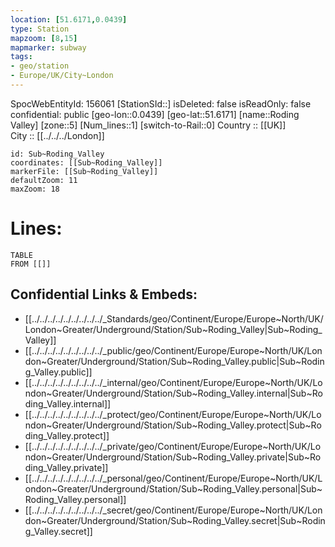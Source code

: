 ```yaml
---
location: [51.6171,0.0439] 
type: Station 
mapzoom: [8,15] 
mapmarker: subway 
tags:
- geo/station
- Europe/UK/City~London
---
```

SpocWebEntityId: 156061
[StationSId::] 
isDeleted: false
isReadOnly: false
confidential: public
[geo-lon::0.0439] 
[geo-lat::51.6171] 
[name::Roding Valley] 
[zone::5] 
[Num_lines::1] 
[switch-to-Rail::0] 
Country :: [[UK]]  
City :: [[../../../London]]  


```leaflet
id: Sub~Roding_Valley
coordinates: [[Sub~Roding_Valley]] 
markerFile: [[Sub~Roding_Valley]] 
defaultZoom: 11 
maxZoom: 18
```


# Lines: 
```dataview
TABLE 
FROM [[]] 
```

## Confidential Links & Embeds: 
- [[../../../../../../../../../_Standards/geo/Continent/Europe/Europe~North/UK/London~Greater/Underground/Station/Sub~Roding_Valley|Sub~Roding_Valley]] 
- [[../../../../../../../../../_public/geo/Continent/Europe/Europe~North/UK/London~Greater/Underground/Station/Sub~Roding_Valley.public|Sub~Roding_Valley.public]] 
- [[../../../../../../../../../_internal/geo/Continent/Europe/Europe~North/UK/London~Greater/Underground/Station/Sub~Roding_Valley.internal|Sub~Roding_Valley.internal]] 
- [[../../../../../../../../../_protect/geo/Continent/Europe/Europe~North/UK/London~Greater/Underground/Station/Sub~Roding_Valley.protect|Sub~Roding_Valley.protect]] 
- [[../../../../../../../../../_private/geo/Continent/Europe/Europe~North/UK/London~Greater/Underground/Station/Sub~Roding_Valley.private|Sub~Roding_Valley.private]] 
- [[../../../../../../../../../_personal/geo/Continent/Europe/Europe~North/UK/London~Greater/Underground/Station/Sub~Roding_Valley.personal|Sub~Roding_Valley.personal]] 
- [[../../../../../../../../../_secret/geo/Continent/Europe/Europe~North/UK/London~Greater/Underground/Station/Sub~Roding_Valley.secret|Sub~Roding_Valley.secret]] 
